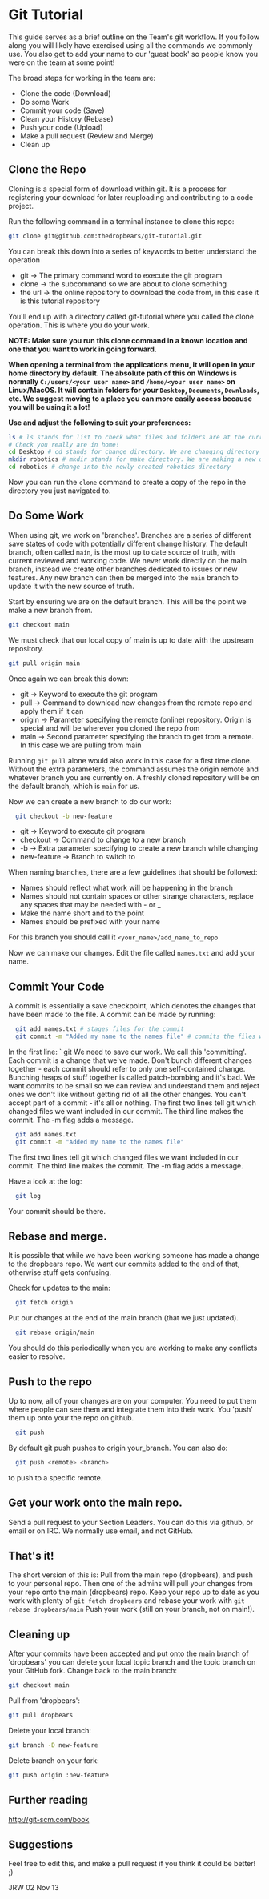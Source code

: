 # Git Tutorial

This guide serves as a brief outline on the Team's git workflow. If you follow along you will likely have exercised using all the commands we commonly use. You also get to add your name to our 'guest book' so people know you were on the team at some point!

The broad steps for working in the team are:

- Clone the code (Download)
- Do some Work
- Commit your code (Save)
- Clean your History (Rebase)
- Push your code (Upload)
- Make a pull request (Review and Merge)
- Clean up

## Clone the Repo

Cloning is a special form of download within git. It is a process for registering your download for later reuploading and contributing to a code project.

Run the following command in a terminal instance to clone this repo:

```bash
git clone git@github.com:thedropbears/git-tutorial.git
```

You can break this down into a series of keywords to better understand the operation

- git -> The primary command word to execute the git program
- clone -> the subcommand so we are about to clone something
- the url -> the online repository to download the code from, in this case it is this tutorial repository

You'll end up with a directory called git-tutorial where you called the clone operation. This is where you do your work.

**NOTE: Make sure you run this clone command in a known location and one that you want to work in going forward.**

**When opening a terminal from the applications menu, it will open in your home directory by default. The absolute path of this on Windows is normally `C:/users/<your user name>` and `/home/<your user name>` on Linux/MacOS. It will contain folders for your `Desktop`, `Documents`, `Downloads`, etc. We suggest moving to a place you can more easily access because you will be using it a lot!**

**Use and adjust the following to suit your preferences:**

``` bash
ls # ls stands for list to check what files and folders are at the current location.
# Check you really are in home!
cd Desktop # cd stands for change directory. We are changing directory to the Desktop
mkdir robotics # mkdir stands for make directory. We are making a new directory called robotics on the Desktop
cd robotics # change into the newly created robotics directory
```

Now you can run the `clone` command to create a copy of the repo in the directory you just navigated to.

## Do Some Work

When using git, we work on 'branches'. Branches are a series of different save states of code with potentially different change history. The default branch, often called `main`, is the most up to date source of truth, with current reviewed and working code. We never work directly on the main branch, instead we create other branches dedicated to issues or new features. Any new branch can then be merged into the `main` branch to update it with the new source of truth.

Start by ensuring we are on the default branch. This will be the point we make a new branch from.

```bash
git checkout main
```

We must check that our local copy of main is up to date with the upstream repository.

```bash
git pull origin main
```

Once again we can break this down:
- git -> Keyword to execute the git program
- pull -> Command to download new changes from the remote repo and apply them if it can
- origin -> Parameter specifying the remote (online) repository. Origin is special and will be wherever you cloned the repo from
- main -> Second parameter specifying the branch to get from a remote. In this case we are pulling from main

Running `git pull` alone would also work in this case for a first time clone. Without the extra parameters, the command assumes the origin remote and whatever branch you are currently on. A freshly cloned repository will be on the default branch, which is `main` for us.

Now we can create a new branch to do our work:

```bash
  git checkout -b new-feature
```

- git -> Keyword to execute git program
- checkout -> Command to change to a new branch
- -b -> Extra parameter specifying to create a new branch while changing
- new-feature -> Branch to switch to

When naming branches, there are a few guidelines that should be followed:
- Names should reflect what work will be happening in the branch
- Names should not contain spaces or other strange characters, replace any spaces that may be needed with - or _
- Make the name short and to the point
- Names should be prefixed with your name

For this branch you should call it `<your_name>/add_name_to_repo`

Now we can make our changes. Edit the file called `names.txt` and add your name.

## Commit Your Code
A commit is essentially a save checkpoint, which denotes the changes that have been made to the file. A commit can be made by running:

```bash
  git add names.txt # stages files for the commit
  git commit -m "Added my name to the names file" # commits the files with a message
```
In the first line:
` git
We need to save our work. We call this 'committing'. Each commit is a change that we've made.
Don't bunch different changes together - each commit should refer to only one self-contained change.
Bunching heaps of stuff together is called patch-bombing and it's bad.
We want commits to be small so we can review and understand them and reject ones we don't like
without getting rid of all the other changes.
You can't accept part of a commit - it's all or nothing.
The first two lines tell git which changed files we want included in our commit.
The third line makes the commit. The -m flag adds a message.

```bash
  git add names.txt
  git commit -m "Added my name to the names file"
```

The first two lines tell git which changed files we want included in our commit.
The third line makes the commit. The -m flag adds a message.

Have a look at the log:

```bash
  git log
```

Your commit should be there.

## Rebase and merge.

It is possible that while we have been working someone has made a change to the dropbears repo.
We want our commits added to the end of that, otherwise stuff gets confusing.

Check for updates to the main:

```bash
  git fetch origin
```

Put our changes at the end of the main branch (that we just updated).

```bash
  git rebase origin/main
```

You should do this periodically when you are working to make any conflicts easier to resolve.

## Push to the repo
Up to now, all of your changes are on your computer. You need to put them where people can see them
and integrate them into their work.
You 'push' them up onto your the repo on github.

```bash
  git push
```

By default git push pushes to origin your_branch.
You can also do:

```bash
  git push <remote> <branch>
``` 

to push to a specific remote.

## Get your work onto the main repo.
Send a pull request to your Section Leaders.
You can do this via github, or email or on IRC. We normally use email, and not GitHub.

## That's it!
The short version of this is:
Pull from the main repo (dropbears), and push to your personal repo.
Then one of the admins will pull your changes from your repo onto the main (dropbears) repo.
Keep your repo up to date as you work with plenty of `git fetch dropbears` and rebase your work with
`git rebase dropbears/main`
Push your work (still on your branch, not on main!).

## Cleaning up
After your commits have been accepted and put onto the main branch of 'dropbears' you
can delete your local topic branch and the topic branch on your GitHub fork.
Change back to the main branch:

```bash
git checkout main
```

Pull from 'dropbears':

```bash  
git pull dropbears
```

Delete your local branch:

```bash  
git branch -D new-feature
```

Delete branch on your fork:

```bash
git push origin :new-feature
```

## Further reading
http://git-scm.com/book

## Suggestions
Feel free to edit this, and make a pull request if you think it could be better! ;)

JRW
02 Nov 13
